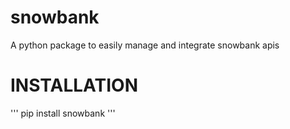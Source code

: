 # snowbank
A python package to easily manage and integrate snowbank apis 

# INSTALLATION 

''' pip install snowbank '''
